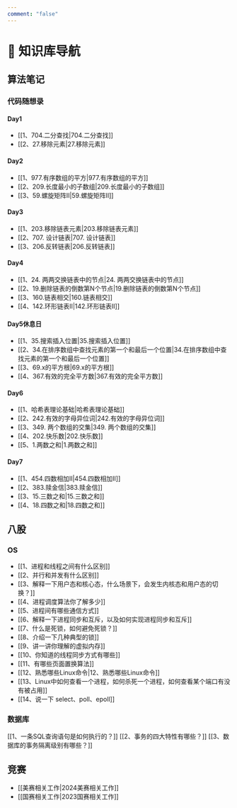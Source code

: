 ```yaml
---
comment: "false"
---
```

# 📒 知识库导航



## 算法笔记
### 代码随想录
#### Day1
- [[1、704.二分查找|704.二分查找]]
- [[2、27.移除元素|27.移除元素]]
#### Day2
- [[1、977.有序数组的平方|977.有序数组的平方]]
- [[2、209.长度最小的子数组|209.长度最小的子数组]]
- [[3、59.螺旋矩阵II|59.螺旋矩阵II]]
#### Day3
- [[1、203.移除链表元素|203.移除链表元素]]
- [[2、707. 设计链表|707. 设计链表]]
- [[3、206.反转链表|206.反转链表]]

#### Day4
- [[1、24. 两两交换链表中的节点|24. 两两交换链表中的节点]]
- [[2、19.删除链表的倒数第N个节点|19.删除链表的倒数第N个节点]]
- [[3、160.链表相交|160.链表相交]]
- [[4、142.环形链表II|142.环形链表II]]

#### Day5休息日
- [[1、35.搜索插入位置|35.搜索插入位置]]
- [[2、34.在排序数组中查找元素的第一个和最后一个位置|34.在排序数组中查找元素的第一个和最后一个位置]]
- [[3、69.x的平方根|69.x的平方根]]
- [[4、367.有效的完全平方数|367.有效的完全平方数]]

#### Day6
- [[1、哈希表理论基础|哈希表理论基础]]
- [[2、242.有效的字母异位词|242.有效的字母异位词]]
- [[3、349. 两个数组的交集|349. 两个数组的交集]]
- [[4、202.快乐数|202.快乐数]]
- [[5、1.两数之和|1.两数之和]]

#### Day7
- [[1、454.四数相加Ⅱ|454.四数相加Ⅱ]]
- [[2、383.赎金信|383.赎金信]]
- [[3、15.三数之和|15.三数之和]]
- [[4、18.四数之和|18.四数之和]]

## 八股

### OS
- [[1、进程和线程之间有什么区别]]
- [[2、并行和并发有什么区别]]
- [[3、解释一下用户态和核心态，什么场景下，会发生内核态和用户态的切换？]]
- [[4、进程调度算法你了解多少]]
- [[5、进程间有哪些通信方式]]
- [[6、解释一下进程同步和互斥，以及如何实现进程同步和互斥]]
- [[7、什么是死锁，如何避免死锁？]]
- [[8、介绍一下几种典型的锁]]
- [[9、讲一讲你理解的虚拟内存]]
- [[10、你知道的线程同步方式有哪些]]
- [[11、有哪些页面置换算法]]
- [[12、熟悉哪些Linux命令|12、熟悉哪些Linux命令]]
- [[13、Linux中如何查看一个进程，如何杀死一个进程，如何查看某个端口有没有被占用]]
- [[14、说一下 select、poll、epoll]]

### 数据库
[[1、一条SQL查询语句是如何执行的？]]
[[2、事务的四大特性有哪些？]]
[[3、数据库的事务隔离级别有哪些？]]

## 竞赛

- [[美赛相关工作|2024美赛相关工作]]
- [[国赛相关工作|2023国赛相关工作]]